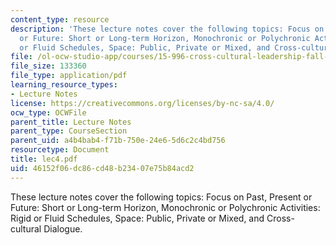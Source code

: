 ```yaml
---
content_type: resource
description: 'These lecture notes cover the following topics: Focus on Past, Present
  or Future: Short or Long-term Horizon, Monochronic or Polychronic Activities: Rigid
  or Fluid Schedules, Space: Public, Private or Mixed, and Cross-cultural Dialogue.'
file: /ol-ocw-studio-app/courses/15-996-cross-cultural-leadership-fall-2004/46152f06dc86cd48b23407e75b84acd2_lec4.pdf
file_size: 133360
file_type: application/pdf
learning_resource_types:
- Lecture Notes
license: https://creativecommons.org/licenses/by-nc-sa/4.0/
ocw_type: OCWFile
parent_title: Lecture Notes
parent_type: CourseSection
parent_uid: a4b4bab4-f71b-750e-24e6-5d6c2c4bd756
resourcetype: Document
title: lec4.pdf
uid: 46152f06-dc86-cd48-b234-07e75b84acd2
---
```

These lecture notes cover the following topics: Focus on Past, Present or Future: Short or Long-term Horizon, Monochronic or Polychronic Activities: Rigid or Fluid Schedules, Space: Public, Private or Mixed, and Cross-cultural Dialogue.